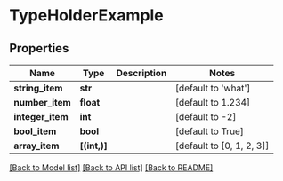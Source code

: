 # TypeHolderExample

## Properties
Name | Type | Description | Notes
------------ | ------------- | ------------- | -------------
**string_item** | **str** |  | [default to 'what']
**number_item** | **float** |  | [default to 1.234]
**integer_item** | **int** |  | [default to -2]
**bool_item** | **bool** |  | [default to True]
**array_item** | **[(int,)]** |  | [default to [0, 1, 2, 3]]

[[Back to Model list]](../README.md#documentation-for-models) [[Back to API list]](../README.md#documentation-for-api-endpoints) [[Back to README]](../README.md)
